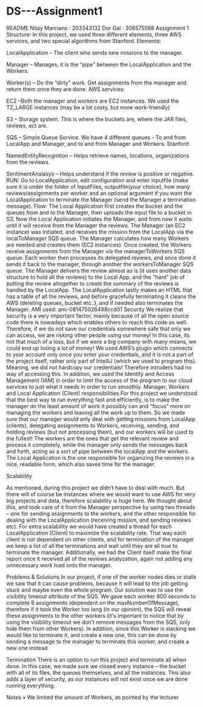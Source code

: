 # DS---Assignment1
README
Nitay Marciano : 203343132
Dor Gal : 308575588
Assignment 1
Structure:
In this project, we used three different elements, three AWS services, and two special algorithms from Stanford.
Elements:

LocalApplication – The client who sends new missions to the manager.

Manager – Manages, it is the “pipe” between the LocalApplication and the Workers.

Worker(s) – Do the “dirty” work. Get assignments from the manager and return them once they are done.
AWS services:

EC2 –Both the manager and workers are EC2 instances. We used the T2_LARGE instances (may be a bit costy, but more work-friendly)

S3 – Storage system. This is where the buckets are, where the JAR files, reviews, ect are.

SQS – Simple Queue Service. We have 4 different queues - To and from LocalApp and Manager, and to and from Manager and Workers.
Stanford:

NamedEntityRecognition – Helps retrieve names, locations, organizations from the reviews.

SentimentAnalasys – Helps understand if the review is positive or negative.
RUN:
Go to LocalApplication, edit configuration and enter inputfile (make sure it is under the folder of InputFiles, outputfile(your choice), how many reviews/assignments per worker and an optional argument if you want the LocalApplication to terminate the Manager (send the Manager a termination message).
Flow:
The Local Application first creates the bucket and the queues from and to the Manager, then uploads the input file to a bucket in S3. Now the Local Application initiates the Manager,
and from now it waits until it will receive from the Manager the reviews.
The Manager (an EC2 instance) was initiated, and receives the mission from the LocalApp  via the localToManager SQS queue. The Manager calculates how many Workers are needed and creates them (EC2 instances). Once created, the Workers receive assignments from the Manager via the managerToWorkers SQS queue. Each worker then processes its delegated reviews, and once done it sends it back to the manager, through another the workersToManager SQS queue.
The Manager delivers the review almost as is (it uses another data structure to hold all the reviews) to the Local App, and the "hard" job of putting the review altogether to create the summary of the reviews is handled by the LocalApp.
The LocalApplication lastly makes an HTML that has a table of all the reviews, and before gracefully terminating it cleans the AWS (deleting queues, bucket etc..), and if needed also terminates the Manager.
AMI used:  ami-081475026498ccd01
Security
We realize that security is a very important factor, mainly because of all the open source code there is nowadays which enables others to reach this code as well. Therefore, if we do not save our credentials somewhere safe that only we can access, we are risking other people using our money! In this case, its not that much of a loss, but if we were a big company with many means, we could end up losing a lot of money!
We used AWS’s plugin which connects to your account only once you enter your credentials, and it is not a part of the project itself, rather only part of IntelliJ (which we used to program this). Meaning, we did not hardcopy our credentials! Therefore intruders had no way of accessing this.
In addition, we used the Identity and Access Management (IAM) in order to limit the access of the program to our cloud services to just what it needs in order to run smoothly.
Manager, Workers and Local Application (Client) responsibilities
For this project we understood that the best way to run everything fast and efficiently, is to make the manager do the least amount of work it possibly can and “focus” more on managing the workers and leaving all the work up to them. So we made sure that our manager would only deal with getting missions from LocalApp (clients), delegating assignments to Workers, receiving, sending, and holding reviews (but not processing them), and our workers will be used to the fullest! The workers are the ones that get the relevant review and process it completely, while the manager only sends the messages back and forth, acting as a sort of pipe between the localApp and the workers. The Local Application is the one responsible for organizing the reviews in a nice, readable form, which also saves time for the manager.


Scalability

As mentioned, during this project we didn’t have to deal with much. But there will of course be instances where we would want to use AWS for very big projects and data, therefore scalability is huge here. We thought about this, and took care of it from the Manager perspective by using  two threads – one for sending assignments to the workers, and the other responsible for dealing with the LocalApplication (receiving mission, and sending reviews etc). 
For extra scalability we would have created a thread for each LocalApplication (Client) to maximize the scalability rate. That way each client is not dependent on other clients, and for termination of the manager we keep a list of all the terminations and wait until they are all true to terminate the manager.
Additionally, we had the Client itself make the final report once it received all of the reviews analyzation, again not adding any unnecessary work load onto the manager.

Problems & Solutions
In our project, if one of the worker nodes dies or stalls we saw that it can cause problems, because it will lead to the job getting stuck and maybe even the whole program. Our solution was to use the visibility timeout attribute of the SQS. We gave each worker 800 seconds to complete 8 assignments (dependent on the maxNumberOfMessage), therefore if it took the Worker too long (in our opinion), the SQS will reveal these assignments to the other workers (it's important to notice that by using the visibility timeout we don’t remove messages from the SQS, only hide them from other Workers). In addition, since this Worker is slacking we would like to terminate it, and create a new one, this can be done by sending a message to the manager to terminate this worker, and create a new one instead.

Termination
There is an option to run this project and terminate all when done. In this case, we made sure we closed every instance – the bucket with all of its files, the queues themselves, and all the instances. This also adds a layer of security, as our instances will not exist once we are done running everything.


Notes
•	We limited the amount of Workers, as pointed by the lecturer

